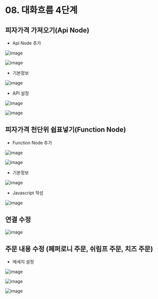 # 08. 대화흐름 4단계
## 피자가격 가져오기(Api Node)
- Api Node 추가

![image](https://user-images.githubusercontent.com/24771449/67615183-253fb300-f804-11e9-8087-ebbd206ce8b0.png)

![image](https://user-images.githubusercontent.com/24771449/67615210-7c458800-f804-11e9-8299-00fc1cd72ce9.png)

- 기본정보

![image](https://user-images.githubusercontent.com/24771449/67615230-a7c87280-f804-11e9-8c7d-05f08e966b37.png)

- API 설정

![image](https://user-images.githubusercontent.com/24771449/67616074-54a7ed00-f80f-11e9-91b7-924c00c41867.png)

![image](https://user-images.githubusercontent.com/24771449/67616179-a7ce6f80-f810-11e9-9e96-589635e8f3fd.png)

## 피자가격 천단위 쉽표넣기(Function Node)
- Function Node 추가

![image](https://user-images.githubusercontent.com/24771449/67616101-a0f32d00-f80f-11e9-9293-d3ba42b6a966.png)

![image](https://user-images.githubusercontent.com/24771449/67616108-b10b0c80-f80f-11e9-810f-9df63510e45f.png)

- 기본정보

![image](https://user-images.githubusercontent.com/24771449/67616116-d26bf880-f80f-11e9-960d-0569e3b828a9.png)

- Javascript 작성

![image](https://user-images.githubusercontent.com/24771449/67616297-237cec00-f812-11e9-9cd9-206bcd343008.png)

## 연결 수정

![image](https://user-images.githubusercontent.com/24771449/67616435-a2beef80-f813-11e9-8cb0-6a279a6384ad.png)

## 주문 내용 수정 (페퍼로니 주문, 쉬림프 주문, 치즈 주문)
- 메세지 설정

![image](https://user-images.githubusercontent.com/24771449/67616453-f03b5c80-f813-11e9-8465-9e292c5acc3e.png)

![image](https://user-images.githubusercontent.com/24771449/67616459-0517f000-f814-11e9-8165-ff54bbef01ee.png)

![image](https://user-images.githubusercontent.com/24771449/67616463-1c56dd80-f814-11e9-9c24-fc14c2c4a158.png)

